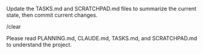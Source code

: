 Update the TASKS.md and SCRATCHPAD.md files to summarize the current state, then commit current changes.

/clear

Please read PLANNING.md, CLAUDE.md, TASKS.md, and SCRATCHPAD.md to understand the project.
